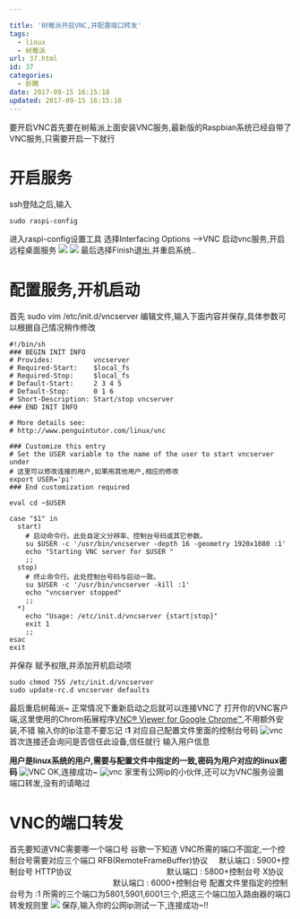 ```yaml
---

title: '树莓派开启VNC,并配置端口转发'
tags:
  - linux
  - 树莓派
url: 37.html
id: 37
categories:
  - 折腾
date: 2017-09-15 16:15:18
updated: 2017-09-15 16:15:18
---
```


要开启VNC首先要在树莓派上面安装VNC服务,最新版的Raspbian系统已经自带了VNC服务,只需要开启一下就行

开启服务
====

ssh登陆之后,输入
```shell
sudo raspi-config
```
进入raspi-config设置工具 选择Interfacing Options –>VNC 启动vnc服务,开启远程桌面服务 ![](https://up.sowevo.com/history/59ba27934b756.png) ![](https://up.sowevo.com/history/59ba2db359497.png) 最后选择Finish退出,并重启系统..

配置服务,开机启动
=========

首先 sudo vim /etc/init.d/vncserver 编辑文件,输入下面内容并保存,具体参数可以根据自己情况稍作修改
```shell
#!/bin/sh
### BEGIN INIT INFO
# Provides:          vncserver
# Required-Start:    $local_fs
# Required-Stop:     $local_fs
# Default-Start:     2 3 4 5
# Default-Stop:      0 1 6
# Short-Description: Start/stop vncserver
### END INIT INFO

# More details see:
# http://www.penguintutor.com/linux/vnc

### Customize this entry
# Set the USER variable to the name of the user to start vncserver under
# 这里可以修改连接的用户,如果用其他用户,相应的修改
export USER='pi'
### End customization required

eval cd ~$USER

case "$1" in
  start)
    # 启动命令行。此处自定义分辨率、控制台号码或其它参数。
    su $USER -c '/usr/bin/vncserver -depth 16 -geometry 1920x1080 :1'
    echo "Starting VNC server for $USER "
    ;;
  stop)
    # 终止命令行。此处控制台号码与启动一致。
    su $USER -c '/usr/bin/vncserver -kill :1'
    echo "vncserver stopped"
    ;;
  *)
    echo "Usage: /etc/init.d/vncserver {start|stop}"
    exit 1
    ;;
esac
exit
```
并保存 赋予权限,并添加开机启动项
```shell
sudo chmod 755 /etc/init.d/vncserver
sudo update-rc.d vncserver defaults
```
最后重启树莓派~ 正常情况下重新启动之后就可以连接VNC了 打开你的VNC客户端,这里使用的Chrom拓展程序[VNC® Viewer for Google Chrome™](https://chrome.google.com/webstore/detail/vnc%C2%AE-viewer-for-google-ch/iabmpiboiopbgfabjmgeedhcmjenhbla?utm_source=chrome-app-launcher-info-dialog),不用额外安装,不错 输入你的ip注意不要忘记 **:1** 对应自己配置文件里面的控制台号码 ![vnc](https://up.sowevo.com/history/59bb84dfe9196.png) 首次连接还会询问是否信任此设备,信任就行 输入用户信息 

**用户是linux系统的用户,需要与配置文件中指定的一致,密码为用户对应的linux密码** ![VNC](https://up.sowevo.com/history/59bb84dfdd9e7.png) OK,连接成功~ ![vnc](https://up.sowevo.com/history/59bb84dfecd3d.png) 家里有公网ip的小伙伴,还可以为VNC服务设置端口转发,没有的请略过

VNC的端口转发
========

首先要知道VNC需要哪一个端口号 谷歌一下知道 VNC所需的端口不固定,一个控制台号需要对应三个端口 RFB(RemoteFrameBuffer)协议     默认端口 : 5900+控制台号 HTTP协议                                           默认端口 : 5800+控制台号 X协议                                                   默认端口 : 6000+控制台号 配置文件里指定的控制台号为 :1 所需的三个端口为5801,5901,6001三个,把这三个端口加入路由器的端口转发规则里 ![](https://up.sowevo.com/history/59bb8be123693.png) 保存,输入你的公网ip测试一下,连接成功~!!